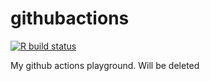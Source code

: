 # githubactions
<!-- badges: start -->
[![R build status](https://github.com/csgillespie/githubactions/workflows/R-CMD-check/badge.svg)](https://github.com/csgillespie/githubactions/actions)
<!-- badges: end -->

My github actions playground. Will be deleted
